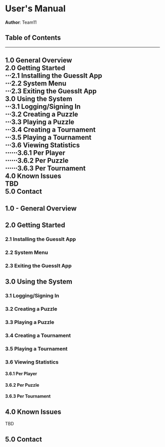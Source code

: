 # User's Manual

**Author**: Team11

## Table of Contents
---
1.0 General Overview<br />
2.0 Getting Started<br />
⋅⋅⋅2.1 Installing the GuessIt App<br />
⋅⋅⋅2.2 System Menu<br />
⋅⋅⋅2.3 Exiting the GuessIt App<br />
3.0 Using the System<br />
⋅⋅⋅3.1 Logging/Signing In<br />
⋅⋅⋅3.2 Creating a Puzzle<br />
⋅⋅⋅3.3 Playing a Puzzle<br />
⋅⋅⋅3.4 Creating a Tournament<br />
⋅⋅⋅3.5 Playing a Tournament<br />
⋅⋅⋅3.6 Viewing Statistics<br />
⋅⋅⋅⋅⋅⋅3.6.1 Per Player<br />
⋅⋅⋅⋅⋅⋅3.6.2 Per Puzzle<br />
⋅⋅⋅⋅⋅⋅3.6.3 Per Tournament<br />
4.0 Known Issues<br />
TBD<br />
5.0 Contact<br />
---
## 1.0 - General Overview

## 2.0 Getting Started

### 2.1 Installing the GuessIt App

### 2.2 System Menu
	
### 2.3 Exiting the GuessIt App

## 3.0 Using the System

### 3.1 Logging/Signing In

### 3.2 Creating a Puzzle

### 3.3 Playing a Puzzle

### 3.4 Creating a Tournament

### 3.5 Playing a Tournament

### 3.6 Viewing Statistics

#### 3.6.1 Per Player

#### 3.6.2 Per Puzzle

#### 3.6.3 Per Tournament

## 4.0 Known Issues
TBD

## 5.0 Contact


